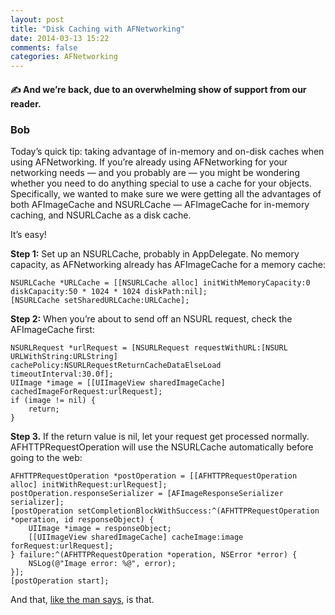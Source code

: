 ```yaml
---
layout: post
title: "Disk Caching with AFNetworking"
date: 2014-03-13 15:22
comments: false
categories: AFNetworking
---
```

#### &#9997; And we’re back, due to an overwhelming show of support from our reader.

### Bob


Today’s quick tip: taking advantage of in-memory and on-disk caches when using AFNetworking. If you’re already using AFNetworking for your networking needs — and you probably are — you might be wondering whether you need to do anything special to use a cache for your objects. Specifically, we wanted to make sure we were getting all the advantages of both AFImageCache and NSURLCache — AFImageCache for in-memory caching, and NSURLCache as a disk cache.

It’s easy!

**Step 1:** Set up an NSURLCache, probably in AppDelegate. No memory capacity, as AFNetworking already has AFImageCache for a memory cache:
``` objc
NSURLCache *URLCache = [[NSURLCache alloc] initWithMemoryCapacity:0 diskCapacity:50 * 1024 * 1024 diskPath:nil];
[NSURLCache setSharedURLCache:URLCache];
```

**Step 2:** When you’re about to send off an NSURL request, check the AFImageCache first:
``` objc
NSURLRequest *urlRequest = [NSURLRequest requestWithURL:[NSURL URLWithString:URLString] cachePolicy:NSURLRequestReturnCacheDataElseLoad timeoutInterval:30.0f];
UIImage *image = [[UIImageView sharedImageCache] cachedImageForRequest:urlRequest];
if (image != nil) {
	return;
}
```

**Step 3.** If the return value is nil, let your request get processed normally. AFHTTPRequestOperation will use the NSURLCache automatically before going to the web:

``` objc
AFHTTPRequestOperation *postOperation = [[AFHTTPRequestOperation alloc] initWithRequest:urlRequest];
postOperation.responseSerializer = [AFImageResponseSerializer serializer];
[postOperation setCompletionBlockWithSuccess:^(AFHTTPRequestOperation *operation, id responseObject) {
	UIImage *image = responseObject;
	[[UIImageView sharedImageCache] cacheImage:image forRequest:urlRequest];
} failure:^(AFHTTPRequestOperation *operation, NSError *error) {
	NSLog(@"Image error: %@", error);
}];
[postOperation start];
```

And that, [like the man says](https://www.youtube.com/watch?v=HdVmnZ88ECM#t=77), is that.

